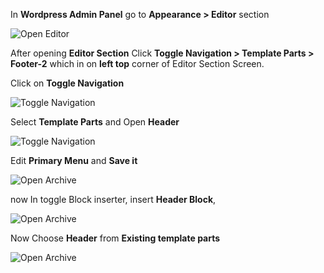 <!-- ## How To Apply And Change Primary Menu? -->

In **Wordpress Admin Panel** go to **Appearance > Editor** section

![Open Editor](/img/tutorial/cpm1OpenEditor.png)

After opening **Editor Section** Click **Toggle Navigation > Template Parts > Footer-2** which in on **left top** corner of Editor Section Screen.

Click on **Toggle Navigation**

![Toggle Navigation](/img/tutorial/cpm2toggleNavigation.png)

Select **Template Parts** and Open **Header**

![Toggle Navigation](/img/tutorial/cpm3openheader.png)

Edit **Primary Menu** and **Save it**

![Open Archive](/img/tutorial/cpm4editPrimaryMenu.png)

now In toggle Block inserter, insert **Header Block**,

![Open Archive](/img/tutorial/cpm5InsertHeader.png)

Now Choose **Header** from **Existing template parts**

![Open Archive](/img/tutorial/cpm6ChooseHeader.png)




